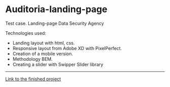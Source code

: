 # Auditoria-landing-page

Test case.
Landing-page Data Security Agency

Technologies used:
+ Landing layout with html, css.
+ Responsive layout from Adobe XD with PixelPerfect.
+ Creation of a mobile version.
+ Methodology BEM.
+ Creating a slider with Swipper Slider library

** **
[Link to the finished project](https://maria-digital.github.io/Auditoria-landing-page)
